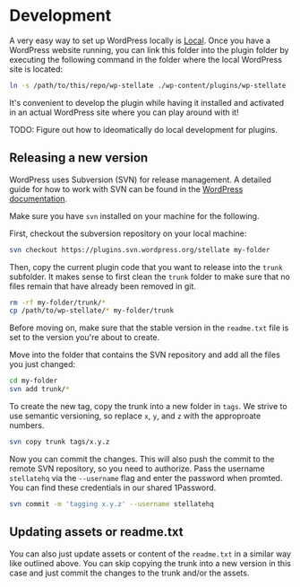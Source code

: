 # Development

A very easy way to set up WordPress locally is [Local](https://localwp.com/).
Once you have a WordPress website running, you can link this folder into the
plugin folder by executing the following command in the folder where the local
WordPress site is located:

```sh
ln -s /path/to/this/repo/wp-stellate ./wp-content/plugins/wp-stellate
```

It's convenient to develop the plugin while having it installed and activated
in an actual WordPress site where you can play around with it!

TODO: Figure out how to ideomatically do local development for plugins.

## Releasing a new version

WordPress uses Subversion (SVN) for release management. A detailed guide for
how to work with SVN can be found in the [WordPress documentation](https://developer.wordpress.org/plugins/wordpress-org/how-to-use-subversion/).

Make sure you have `svn` installed on your machine for the following.

First, checkout the subversion repository on your local machine:

```sh
svn checkout https://plugins.svn.wordpress.org/stellate my-folder
```

Then, copy the current plugin code that you want to release into the `trunk`
subfolder. It makes sense to first clean the `trunk` folder to make sure that
no files remain that have already been removed in git.

```sh
rm -rf my-folder/trunk/*
cp /path/to/wp-stellate/* my-folder/trunk
```

Before moving on, make sure that the stable version in the `readme.txt` file 
is set to the version you're about to create.

Move into the folder that contains the SVN repository and add all the files 
you just changed:

```sh
cd my-folder
svn add trunk/*
```

To create the new tag, copy the trunk into a new folder in `tags`. We
strive to use semantic versioning, so replace `x`, `y`, and `z` with 
the approproate numbers.

```sh
svn copy trunk tags/x.y.z
```

Now you can commit the changes. This will also push the commit to the remote
SVN repository, so you need to authorize. Pass the username `stellatehq` via 
the `--username` flag and enter the password when promted. You can find these 
credentials in our shared 1Password.

```sh
svn commit -m 'tagging x.y.z' --username stellatehq
```

## Updating assets or readme.txt

You can also just update assets or content of the `readme.txt` in a similar
way like outlined above. You can skip copying the trunk into a new version
in this case and just commit the changes to the trunk and/or the assets.
